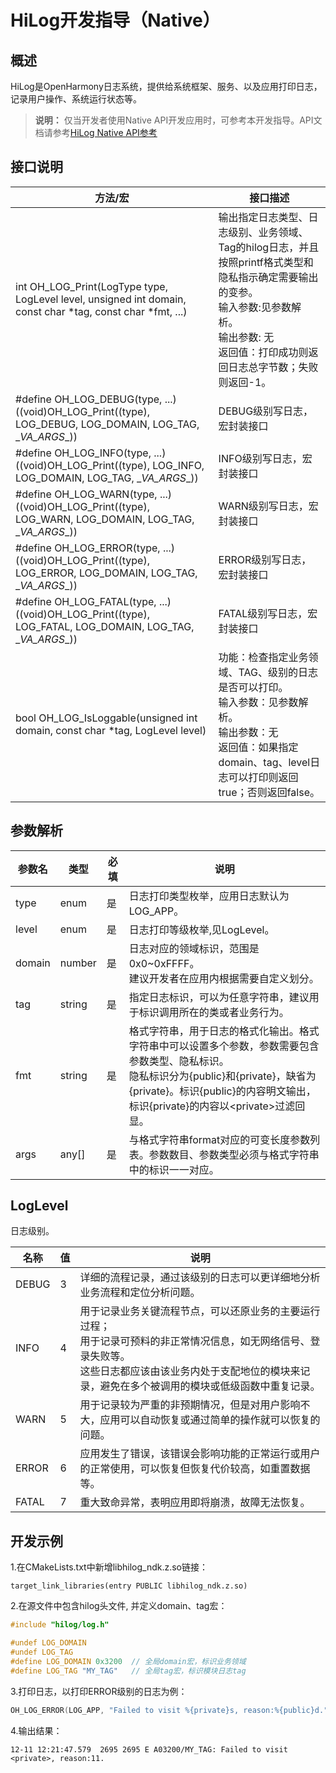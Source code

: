 # HiLog开发指导（Native）
## 概述
HiLog是OpenHarmony日志系统，提供给系统框架、服务、以及应用打印日志，记录用户操作、系统运行状态等。
> **说明：**
> 仅当开发者使用Native API开发应用时，可参考本开发指导。API文档请参考[HiLog Native API参考](../reference/native-apis/_hi_log.md)

## 接口说明
| 方法/宏 | 接口描述 | 
| -------- | -------- |
| int OH_LOG_Print(LogType type, LogLevel level, unsigned int domain, const char *tag, const char *fmt, ...) | 输出指定日志类型、日志级别、业务领域、Tag的hilog日志，并且按照printf格式类型和隐私指示确定需要输出的变参。<br/>输入参数:见参数解析。<br/>输出参数:&nbsp;无<br/>返回值：打印成功则返回日志总字节数；失败则返回-1。| 
| #define OH_LOG_DEBUG(type, ...) ((void)OH_LOG_Print((type), LOG_DEBUG, LOG_DOMAIN, LOG_TAG, \__VA_ARGS__))| DEBUG级别写日志，宏封装接口 | 
| #define OH_LOG_INFO(type, ...) ((void)OH_LOG_Print((type), LOG_INFO, LOG_DOMAIN, LOG_TAG, \__VA_ARGS__)) | INFO级别写日志，宏封装接口 | 
| #define OH_LOG_WARN(type, ...) ((void)OH_LOG_Print((type), LOG_WARN, LOG_DOMAIN, LOG_TAG, \__VA_ARGS__)) | WARN级别写日志，宏封装接口 | 
| #define OH_LOG_ERROR(type, ...) ((void)OH_LOG_Print((type), LOG_ERROR, LOG_DOMAIN, LOG_TAG, \__VA_ARGS__)) | ERROR级别写日志，宏封装接口 | 
| #define OH_LOG_FATAL(type, ...) ((void)OH_LOG_Print((type), LOG_FATAL, LOG_DOMAIN, LOG_TAG, \__VA_ARGS__)) | FATAL级别写日志，宏封装接口 | 
| bool OH_LOG_IsLoggable(unsigned int domain, const char *tag, LogLevel level) | 功能：检查指定业务领域、TAG、级别的日志是否可以打印。<br/>输入参数：见参数解析。<br/>输出参数：无<br/>返回值：如果指定domain、tag、level日志可以打印则返回true；否则返回false。 |
## 参数解析

| 参数名 | 类型   | 必填 | 说明                                                         |
| ------ | ------ | ---- | ------------------------------------------------------------ |
| type   | enum   | 是   | 日志打印类型枚举，应用日志默认为LOG_APP。 |
| level  | enum   | 是   | 日志打印等级枚举,见LogLevel。 |
| domain | number | 是   | 日志对应的领域标识，范围是0x0~0xFFFF。<br/>建议开发者在应用内根据需要自定义划分。  |
| tag    | string | 是   | 指定日志标识，可以为任意字符串，建议用于标识调用所在的类或者业务行为。 |
| fmt    | string | 是   | 格式字符串，用于日志的格式化输出。格式字符串中可以设置多个参数，参数需要包含参数类型、隐私标识。<br/>隐私标识分为{public}和{private}，缺省为{private}。标识{public}的内容明文输出，标识{private}的内容以\<private>过滤回显。 |
| args   | any[]  | 是   | 与格式字符串format对应的可变长度参数列表。参数数目、参数类型必须与格式字符串中的标识一一对应。 |
## LogLevel
日志级别。

| 名称  |   值   | 说明                                                         |
| ----- | ------ | ------------------------------------------------------------ |
| DEBUG | 3      | 详细的流程记录，通过该级别的日志可以更详细地分析业务流程和定位分析问题。 |
| INFO  | 4      | 用于记录业务关键流程节点，可以还原业务的主要运行过程；<br/>用于记录可预料的非正常情况信息，如无网络信号、登录失败等。<br/>这些日志都应该由该业务内处于支配地位的模块来记录，避免在多个被调用的模块或低级函数中重复记录。 |
| WARN  | 5      | 用于记录较为严重的非预期情况，但是对用户影响不大，应用可以自动恢复或通过简单的操作就可以恢复的问题。 |
| ERROR | 6      | 应用发生了错误，该错误会影响功能的正常运行或用户的正常使用，可以恢复但恢复代价较高，如重置数据等。 |
| FATAL | 7      | 重大致命异常，表明应用即将崩溃，故障无法恢复。 
## 开发示例
1.在CMakeLists.txt中新增libhilog_ndk.z.so链接：
```
target_link_libraries(entry PUBLIC libhilog_ndk.z.so)
```
2.在源文件中包含hilog头文件, 并定义domain、tag宏：
```c++
#include "hilog/log.h"
```

```c++
#undef LOG_DOMAIN
#undef LOG_TAG
#define LOG_DOMAIN 0x3200  // 全局domain宏，标识业务领域
#define LOG_TAG "MY_TAG"   // 全局tag宏，标识模块日志tag
```
3.打印日志，以打印ERROR级别的日志为例：
```c++
OH_LOG_ERROR(LOG_APP, "Failed to visit %{private}s, reason:%{public}d.", url, errno);
```
4.输出结果：
```
12-11 12:21:47.579  2695 2695 E A03200/MY_TAG: Failed to visit <private>, reason:11.
```